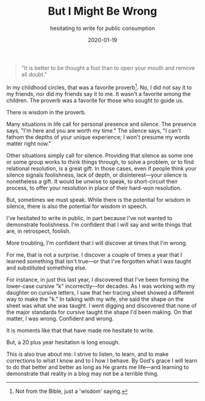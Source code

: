 ﻿---
date: "2020-01-19"
slug: but-i-might-be-wrong
title: But I Might Be Wrong
subtitle: hesitating to write for public consumption
summary: "While I don't want to be considered a fool, I can 
learn from mistakes and change as necessary."
---

> "It is better to be thought a fool than 
> to open your mouth and remove all doubt." 

In my childhood circles, that was a favorite proverb[^1]. No, I did not say it to my friends, nor did my friends say it to me. It wasn't a favorite among the children. The proverb was a favorite for those who sought to guide us.

[^1]: Not from the Bible, just a 'wisdom' saying.

There is wisdom in the proverb. 

Many situations in life call for personal presence and silence. The presence says, "I'm here and you are worth my time." The silence says, "I can't fathom the depths of your unique experience; I won't presume my words matter right now."

Other situations simply call for silence. Providing that silence as some one or some group works to think things through, to solve a problem, or to find relational resolution, is a great gift. In those cases, even if people think your silence signals foolishness, lack of depth, or disinterest—your silence is nonetheless a gift. It would be unwise to speak, to short-circuit their process, to offer your resolution in place of their hard-won resolution. 

But, sometimes we must speak. While there is the potential for wisdom in silence, there is also the potential for wisdom in speech.

I've hesitated to write in public, in part because I've not wanted to demonstrate foolishness. I'm confident that I will say and write things that are, in retrospect, foolish. 

More troubling, I'm confident that I will discover at times that I'm wrong.

For me, that is not a surprise. I discover a couple of times a year that I learned something that isn't true—or that I've forgotten what I was taught and substituted something else.

For instance, in just this last year, I discovered that I've been forming the lower-case cursive "k" incorrectly—for decades. As I was working with my daughter on cursive letters, I saw that her tracing sheet showed a different way to make the "k." In talking with my wife, she said the shape on the sheet was what she was taught. I went digging and discovered that none of the major standards for cursive taught the shape I'd been making. On that matter, I was wrong. Confident and wrong.

It is moments like that that have made me hesitate to write.

But, a 20 plus year hesitation is long enough.

This is also true about me: I strive to listen, to learn, and to make corrections to what I know and to I how I behave. By God's grace I will learn to do that better and better as long as He grants me life—and learning to demonstrate that reality in a blog may not be a terrible thing.